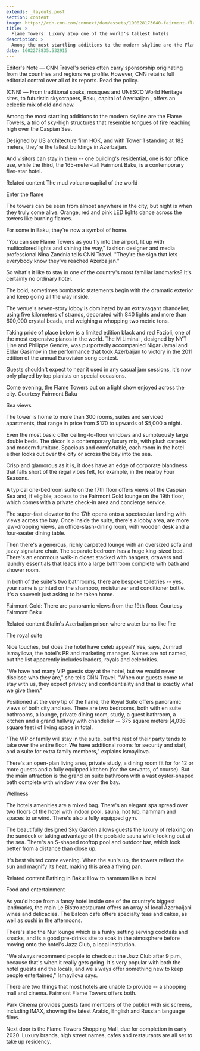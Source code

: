 ```yaml
--- 
extends: _layouts.post 
section: content 
image: https://cdn.cnn.com/cnnnext/dam/assets/190828173640-fairmont-flame-towers-pool-super-tease.jpg 
title: > 
  Flame Towers: Luxury atop one of the world's tallest hotels 
description: > 
  Among the most startling additions to the modern skyline are the Flame Towers, a trio of sky-high structures that resemble tongues of fire reaching high over the Caspian Sea."You can see Flame Towers as you fly into the airport, lit up with multicolored lights and shining the way," fashion designer and media professional Nina Zandnia tells CNN Travel.Come evening, the Flame Towers put on a light show enjoyed across the city.Fairmont Flame Towers offers both.Next door is the Flame Towers Shopping Mall, due for completion in early 2020. 
date: 1602278835.532915 
--- 
```

Editor's Note — CNN Travel's series often carry sponsorship originating from the countries and regions we profile. However, CNN retains full editorial control over all of its reports. Read the policy.

(CNN) — From traditional souks, mosques and UNESCO World Heritage sites, to futuristic skyscrapers, Baku, capital of Azerbaijan , offers an eclectic mix of old and new.

Among the most startling additions to the modern skyline are the Flame Towers, a trio of sky-high structures that resemble tongues of fire reaching high over the Caspian Sea.

Designed by US architecture firm HOK, and with Tower 1 standing at 182 meters, they're the tallest buildings in Azerbaijan.

And visitors can stay in them -- one building's residential, one is for office use, while the third, the 165-meter-tall Fairmont Baku, is a contemporary five-star hotel.

Related content The mud volcano capital of the world

Enter the flame

The towers can be seen from almost anywhere in the city, but night is when they truly come alive. Orange, red and pink LED lights dance across the towers like burning flames.

For some in Baku, they're now a symbol of home.

"You can see Flame Towers as you fly into the airport, lit up with multicolored lights and shining the way," fashion designer and media professional Nina Zandnia tells CNN Travel. "They're the sign that lets everybody know they've reached Azerbaijan."

So what's it like to stay in one of the country's most familiar landmarks? It's certainly no ordinary hotel.

The bold, sometimes bombastic statements begin with the dramatic exterior and keep going all the way inside.

The venue's seven-story lobby is dominated by an extravagant chandelier, using five kilometers of strands, decorated with 840 lights and more than 600,000 crystal beads, and weighing a whopping two metric tons.

Taking pride of place below is a limited edition black and red Fazioli, one of the most expensive pianos in the world. The M Liminal , designed by NYT Line and Philippe Gendre, was purportedly accompanied Nigar Jamal and Eldar Gasimov in the performance that took Azerbaijan to victory in the 2011 edition of the annual Eurovision song contest.

Guests shouldn't expect to hear it used in any casual jam sessions, it's now only played by top pianists on special occasions.

Come evening, the Flame Towers put on a light show enjoyed across the city. Courtesy Fairmont Baku

Sea views

The tower is home to more than 300 rooms, suites and serviced apartments, that range in price from $170 to upwards of $5,000 a night.

Even the most basic offer ceiling-to-floor windows and sumptuously large double beds. The décor is a contemporary luxury mix, with plush carpets and modern furniture. Spacious and comfortable, each room in the hotel either looks out over the city or across the bay into the sea.

Crisp and glamorous as it is, it does have an edge of corporate blandness that falls short of the regal vibes felt, for example, in the nearby Four Seasons.

A typical one-bedroom suite on the 17th floor offers views of the Caspian Sea and, if eligible, access to the Fairmont Gold lounge on the 19th floor, which comes with a private check-in area and concierge service.

The super-fast elevator to the 17th opens onto a spectacular landing with views across the bay. Once inside the suite, there's a lobby area, are more jaw-dropping views, an office-slash-dining room, with wooden desk and a four-seater dining table.

Then there's a generous, richly carpeted lounge with an oversized sofa and jazzy signature chair. The separate bedroom has a huge king-sized bed. There's an enormous walk-in closet stacked with hangers, drawers and laundry essentials that leads into a large bathroom complete with bath and shower room.

In both of the suite's two bathrooms, there are bespoke toiletries -- yes, your name is printed on the shampoo, moisturizer and conditioner bottle. It's a souvenir just asking to be taken home.

Fairmont Gold: There are panoramic views from the 19th floor. Courtesy Fairmont Baku

Related content Stalin's Azerbaijan prison where water burns like fire

The royal suite

Nice touches, but does the hotel have celeb appeal? Yes, says, Zumrud Ismayilova, the hotel's PR and marketing manager. Names are not named, but the list apparently includes leaders, royals and celebrities.

"We have had many VIP guests stay at the hotel, but we would never disclose who they are," she tells CNN Travel. "When our guests come to stay with us, they expect privacy and confidentiality and that is exactly what we give them."

Positioned at the very tip of the flame, the Royal Suite offers panoramic views of both city and sea. There are two bedrooms, both with en suite bathrooms, a lounge, private dining room, study, a guest bathroom, a kitchen and a grand hallway with chandelier -- 375 square meters (4,036 square feet) of living space in total.

"The VIP or family will stay in the suite, but the rest of their party tends to take over the entire floor. We have additional rooms for security and staff, and a suite for extra family members," explains Ismayilova.

There's an open-plan living area, private study, a dining room fit for for 12 or more guests and a fully equipped kitchen (for the servants, of course). But the main attraction is the grand en suite bathroom with a vast oyster-shaped bath complete with window view over the bay.

Wellness

The hotels amenities are a mixed bag. There's an elegant spa spread over two floors of the hotel with indoor pool, sauna, hot tub, hammam and spaces to unwind. There's also a fully equipped gym.

The beautifully designed Sky Garden allows guests the luxury of relaxing on the sundeck or taking advantage of the poolside sauna while looking out at the sea. There's an S-shaped rooftop pool and outdoor bar, which look better from a distance than close up.

It's best visited come evening. When the sun's up, the towers reflect the sun and magnify its heat, making this area a frying pan.

Related content Bathing in Baku: How to hammam like a local

Food and entertainment

As you'd hope from a fancy hotel inside one of the country's biggest landmarks, the main Le Bistro restaurant offers an array of local Azerbaijani wines and delicacies. The Balcon café offers specialty teas and cakes, as well as sushi in the afternoons.

There's also the Nur lounge which is a funky setting serving cocktails and snacks, and is a good pre-drinks site to soak in the atmosphere before moving onto the hotel's Jazz Club, a local institution.

"We always recommend people to check out the Jazz Club after 9 p.m., because that's when it really gets going. It's very popular with both the hotel guests and the locals, and we always offer something new to keep people entertained," Ismayilova says.

There are two things that most hotels are unable to provide -- a shopping mall and cinema. Fairmont Flame Towers offers both.

Park Cinema provides guests (and members of the public) with six screens, including IMAX, showing the latest Arabic, English and Russian language films.

Next door is the Flame Towers Shopping Mall, due for completion in early 2020. Luxury brands, high street names, cafes and restaurants are all set to take up residency.